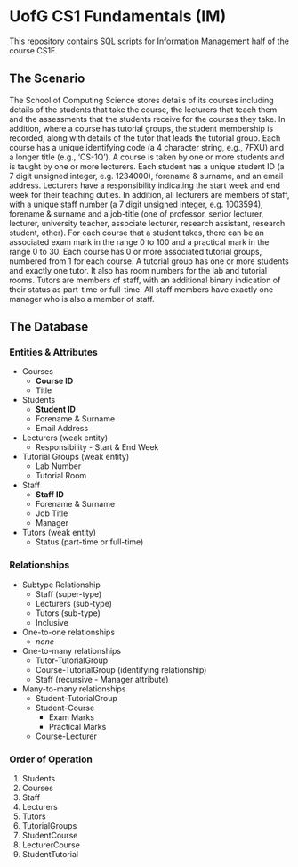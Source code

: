 # UofG CS1 Fundamentals (IM)

This repository contains SQL scripts for Information Management half of the course CS1F.

## The Scenario

The School of Computing Science stores details of its courses including details of the students that take the course, the lecturers that teach them and the assessments that the students receive for the courses they take. In addition, where a course has tutorial groups, the student membership is recorded, along with details of the tutor that leads the tutorial group. Each course has a unique identifying code (a 4 character string, e.g., 7FXU) and a longer title (e.g., ‘CS-1Q’). A course is taken by one or more students and is taught by one or more lecturers. Each student has a unique student ID (a 7 digit unsigned integer, e.g. 1234000), forename & surname, and an email address. Lecturers have a responsibility indicating the start week and end week for their teaching duties. In addition, all lecturers are members of staff, with a unique staff number (a 7 digit unsigned integer, e.g. 1003594), forename & surname and a job-title (one of professor, senior lecturer, lecturer, university teacher, associate lecturer, research assistant, research student, other). For each course that a student takes, there can be an associated exam mark in the range 0 to 100 and a practical mark in the range 0 to 30. Each course has 0 or more associated tutorial groups, numbered from 1 for each course. A tutorial group has one or more students and exactly one tutor. It also has room numbers for the lab and tutorial rooms. Tutors are members of staff, with an additional binary indication of their status as part-time or full-time. All staff members have exactly one manager who is also a member of staff.

## The Database

### Entities & Attributes
* Courses
    * __Course ID__
    * Title
* Students
    * __Student ID__
    * Forename & Surname
    * Email Address
* Lecturers (weak entity)
    * Responsibility - Start & End Week
* Tutorial Groups (weak entity)
    * Lab Number
    * Tutorial Room
* Staff
    * __Staff ID__
    * Forename & Surname
    * Job Title
    * Manager
* Tutors (weak entity)
    * Status (part-time or full-time)

### Relationships
* Subtype Relationship
    * Staff (super-type)
    * Lecturers (sub-type)
    * Tutors (sub-type)
    * Inclusive
* One-to-one relationships
    * _none_
* One-to-many relationships
    * Tutor-TutorialGroup
    * Course-TutorialGroup (identifying relationship)
    * Staff (recursive - Manager attribute)
* Many-to-many relationships
    * Student-TutorialGroup
    * Student-Course
        * Exam Marks
        * Practical Marks
    * Course-Lecturer

### Order of Operation
1. Students
2. Courses
3. Staff
4. Lecturers
5. Tutors
6. TutorialGroups
7. StudentCourse
8. LecturerCourse
9. StudentTutorial